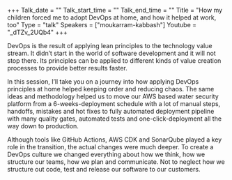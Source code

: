 +++
Talk_date = ""
Talk_start_time = ""
Talk_end_time = ""
Title = "How my children forced me to adopt DevOps at home, and how it helped at work, too"
Type = "talk"
Speakers = ["moukarram-kabbash"]
Youtube = "_dTZv_2UQb4"
+++

DevOps is the result of applying lean principles to the technology value stream. It didn’t start in the world of software development and it will not stop there. Its principles can be applied to different kinds of value creation processes to provide better results faster.

In this session, I’ll take you on a journey into how applying DevOps principles at home helped keeping order and reducing chaos. The same ideas and methodology helped us to move our AWS based water security platform from a 6-weeks-deployment schedule with a lot of manual steps, handoffs, mistakes and hot fixes to fully automated deployment pipeline with many quality gates, automated tests and one-click-deployment all the way down to production.

Although tools like GitHub Actions, AWS CDK and SonarQube played a key role in the transition, the actual changes were much deeper. To create a DevOps culture we changed everything about how we think, how we structure our teams, how we plan and communicate. Not to neglect how we structure out code, test and release our software to our customers.
